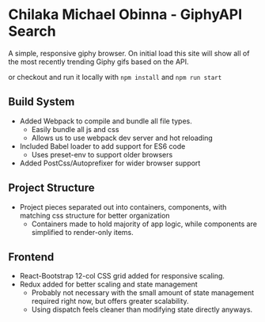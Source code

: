 # Chilaka Michael Obinna - GiphyAPI Search
A simple, responsive giphy browser. On initial load this site will show all of the most recently trending Giphy gifs based on the API. 

or checkout and run it locally with
`npm install` and `npm run start`

## Build System
- Added Webpack to compile and bundle all file types.
    - Easily bundle all js and css
    - Allows us to use webpack dev server and hot reloading
- Included Babel loader to add support for ES6 code
    - Uses preset-env to support older browsers
- Added PostCss/Autoprefixer for wider browser support

## Project Structure
- Project pieces separated out into containers, components, with matching css structure for better organization
    - Containers made to hold majority of app logic, while components are simplified to render-only items.

## Frontend
- React-Bootstrap 12-col CSS grid added for responsive scaling.
- Redux added for better scaling and state management
    - Probably not necessary with the small amount of state management required right now, but offers greater scalability.
    - Using dispatch feels cleaner than modifying state directly anyways.




